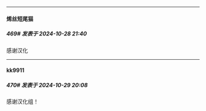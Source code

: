 ﻿
*****

####  烯丝短尾猫  
##### 469#       发表于 2024-10-28 21:40

感谢汉化


*****

####  kk9911  
##### 470#       发表于 2024-10-29 20:08

感谢汉化组！

